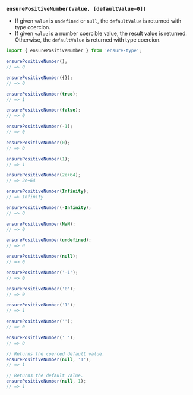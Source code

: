### `ensurePositiveNumber(value, [defaultValue=0])`

* If given `value` is `undefined` or `null`, the `defaultValue` is returned with type coercion.
* If given `value` is a number coercible value, the result value is returned. Otherwise, the `defaultValue` is returned with type coercion.

```js
import { ensurePositiveNumber } from 'ensure-type';

ensurePositiveNumber();
// => 0

ensurePositiveNumber({});
// => 0

ensurePositiveNumber(true);
// => 1

ensurePositiveNumber(false);
// => 0

ensurePositiveNumber(-1);
// => 0

ensurePositiveNumber(0);
// => 0

ensurePositiveNumber(1);
// => 1

ensurePositiveNumber(2e+64);
// => 2e+64

ensurePositiveNumber(Infinity);
// => Infinity

ensurePositiveNumber(-Infinity);
// => 0

ensurePositiveNumber(NaN);
// => 0

ensurePositiveNumber(undefined);
// => 0

ensurePositiveNumber(null);
// => 0

ensurePositiveNumber('-1');
// => 0

ensurePositiveNumber('0');
// => 0

ensurePositiveNumber('1');
// => 1

ensurePositiveNumber('');
// => 0

ensurePositiveNumber(' ');
// => 0

// Returns the coerced default value.
ensurePositiveNumber(null, '1');
// => 1

// Returns the default value.
ensurePositiveNumber(null, 1);
// => 1
```
